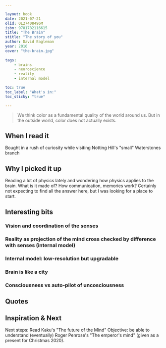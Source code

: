 ```yaml
---

layout: book
date: 2021-07-21
olid: OL27408496M
isbn: 9781782116615
title: "The Brain"
stitle: "The story of you"
author: David Eagleman
year: 2016
cover: "the-brain.jpg"
     
tags: 
    - brains
    - neuroscience
    - reality
    - internal model

toc: true
toc_label: "What's in:"
toc_sticky: "true"

---
```


>We think color as a fundamental quality of the world around us. But in the outside world, color does not actually exists.


## When I read it
Bought in a rush of curiosity while visiting Notting Hill's "small" Waterstones branch

## Why I picked it up
Reading a lot of physics lately and wondering how physics applies to the brain. What is it made of? How communication, memories work? Certainly not expecting to find all the answer here, but I was looking for a place to start.

## Interesting bits

### Vision and coordination of the senses
### Reality as projection of the mind cross checked by difference with senses (internal model)
### Internal model: low-resolution but upgradable
### Brain is like a city
### Consciousness vs auto-pilot of uncosciousness

## Quotes

## Inspiration & Next

Next steps: Read Kaku's "The future of the Mind"
Objective: be able to understand (eventually) Roger Penrose's "The emperor's mind" (given as a present for Christmas 2020).





